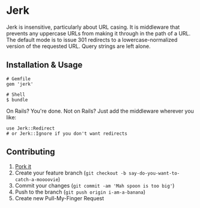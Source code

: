 # Jerk

Jerk is insensitive, particularly about URL casing. It is middleware that prevents any uppercase
URLs from making it through in the path of a URL. The default mode is to issue 301 redirects to
a lowercase-normalized version of the requested URL. Query strings are left alone.

## Installation & Usage

    # Gemfile
    gem 'jerk'

    # Shell
    $ bundle

On Rails? You're done. Not on Rails? Just add the middleware wherever you like:

    use Jerk::Redirect
    # or Jerk::Ignore if you don't want redirects

## Contributing

1. [Pork it](http://hotdogscoldbeer.com/austin/eats/)
2. Create your feature branch (`git checkout -b say-do-you-want-to-catch-a-moooovie`)
3. Commit your changes (`git commit -am 'Mah spoon is too big'`)
4. Push to the branch (`git push origin i-am-a-banana`)
5. Create new Pull-My-Finger Request
